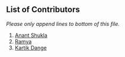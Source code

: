 ## List of Contributors

_Please only append lines to bottom of this file._

1.  [Anant Shukla](https://github.com/iamanantshukla)
2.  [Ramya](https://github.com/ramya-4004)
3.  [Kartik Dange](https://github.com/kartik83789)
